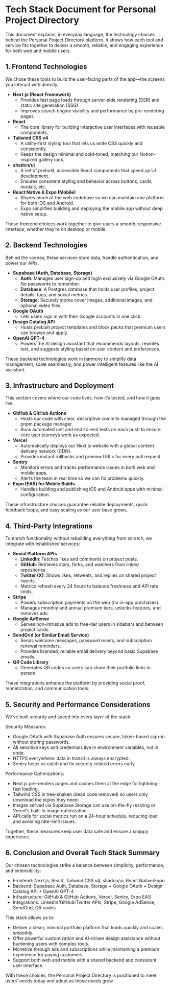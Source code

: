 # Tech Stack Document for Personal Project Directory

This document explains, in everyday language, the technology choices behind the Personal Project Directory platform. It shows how each tool and service fits together to deliver a smooth, reliable, and engaging experience for both web and mobile users.

## 1. Frontend Technologies

We chose these tools to build the user‐facing parts of the app—the screens you interact with directly.

- **Next.js (React Framework)**
  - Provides fast page loads through server-side rendering (SSR) and static site generation (SSG).
  - Improves search engine visibility and performance by pre-rendering pages.
- **React**
  - The core library for building interactive user interfaces with reusable components.
- **Tailwind CSS v4**
  - A utility-first styling tool that lets us write CSS quickly and consistently.
  - Keeps the design minimal and cold-toned, matching our Notion-inspired gallery look.
- **shadcn/ui**
  - A set of prebuilt, accessible React components that speed up UI development.
  - Ensures consistent styling and behavior across buttons, cards, modals, etc.
- **React Native & Expo (Mobile)**
  - Shares much of the web codebase so we can maintain one platform for both iOS and Android.
  - Expo simplifies building and deploying the mobile app without deep native setup.

These frontend choices work together to give users a smooth, responsive interface, whether they’re on desktop or mobile.

## 2. Backend Technologies

Behind the scenes, these services store data, handle authentication, and power our APIs.

- **Supabase (Auth, Database, Storage)**
  - **Auth**: Manages user sign-up and login exclusively via Google OAuth. No passwords to remember.
  - **Database**: A Postgres database that holds user profiles, project details, tags, and social metrics.
  - **Storage**: Securely stores cover images, additional images, and optional video files.
- **Google OAuth**
  - Lets users sign in with their Google accounts in one click.
- **Design Catalog API**
  - Hosts prebuilt project templates and block packs that premium users can browse and apply.
- **OpenAI GPT-4**
  - Powers the AI design assistant that recommends layouts, rewrites text, and suggests styling based on user content and preferences.

These backend technologies work in harmony to simplify data management, scale seamlessly, and power intelligent features like the AI assistant.

## 3. Infrastructure and Deployment

This section covers where our code lives, how it’s tested, and how it goes live.

- **GitHub & GitHub Actions**
  - Hosts our code with clear, descriptive commits managed through the pnpm package manager.
  - Runs automated unit and end-to-end tests on each push to ensure core user journeys work as expected.
- **Vercel**
  - Automatically deploys our Next.js website with a global content delivery network (CDN).
  - Provides instant rollbacks and preview URLs for every pull request.
- **Sentry**
  - Monitors errors and tracks performance issues in both web and mobile apps.
  - Alerts the team in real time so we can fix problems quickly.
- **Expo (EAS) for Mobile Builds**
  - Handles building and publishing iOS and Android apps with minimal configuration.

These infrastructure choices guarantee reliable deployments, quick feedback loops, and easy scaling as our user base grows.

## 4. Third-Party Integrations

To enrich functionality without rebuilding everything from scratch, we integrate with established services:

- **Social Platform APIs**
  - **LinkedIn**: Fetches likes and comments on project posts.
  - **GitHub**: Retrieves stars, forks, and watchers from linked repositories.
  - **Twitter (X)**: Shows likes, retweets, and replies on shared project tweets.
  - Metrics refresh every 24 hours to balance freshness and API rate limits.
- **Stripe**
  - Powers subscription payments on the web (no in-app purchases).
  - Manages monthly and annual premium tiers, unlocks features, and removes ads.
- **Google AdSense**
  - Serves non-intrusive ads to free-tier users in sidebars and between project cards.
- **SendGrid (or Similar Email Service)**
  - Sends welcome messages, password resets, and subscription renewal reminders.
  - Provides branded, reliable email delivery beyond basic Supabase emails.
- **QR Code Library**
  - Generates QR codes so users can share their portfolio links in person.

These integrations enhance the platform by providing social proof, monetization, and communication tools.

## 5. Security and Performance Considerations

We’ve built security and speed into every layer of the stack:

Security Measures:
- Google OAuth with Supabase Auth ensures secure, token-based sign-in without storing passwords.
- All sensitive keys and credentials live in environment variables, not in code.
- HTTPS everywhere: data in transit is always encrypted.
- Sentry helps us catch and fix security-related errors early.

Performance Optimizations:
- Next.js pre-renders pages and caches them at the edge for lightning-fast loading.
- Tailwind CSS is tree-shaken (dead code removed) so users only download the styles they need.
- Images served via Supabase Storage can use on-the-fly resizing or Vercel’s built-in image optimization.
- API calls for social metrics run on a 24-hour schedule, reducing load and avoiding rate-limit issues.

Together, these measures keep user data safe and ensure a snappy experience.

## 6. Conclusion and Overall Tech Stack Summary

Our chosen technologies strike a balance between simplicity, performance, and extensibility:

- Frontend: Next.js, React, Tailwind CSS v4, shadcn/ui, React Native/Expo  
- Backend: Supabase Auth, Database, Storage + Google OAuth + Design Catalog API + OpenAI GPT-4  
- Infrastructure: GitHub & GitHub Actions, Vercel, Sentry, Expo EAS  
- Integrations: LinkedIn/GitHub/Twitter APIs, Stripe, Google AdSense, SendGrid, QR codes  

This stack allows us to:
- Deliver a clean, minimal portfolio platform that loads quickly and scales smoothly.
- Offer powerful customization and AI-driven design assistance without burdening users with complex tools.
- Monetize through ads and subscriptions while maintaining a premium experience for paying customers.
- Support both web and mobile with a shared backend and consistent user interface.

With these choices, the Personal Project Directory is positioned to meet users’ needs today and adapt as those needs grow.